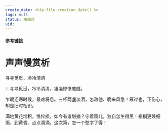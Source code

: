 ```yaml
---
create_date: <%tp.file.creation_date() %>
tags: null
status: 未阅读 
uid: 
---
```



#### 参考链接

# 声声慢赏析

寻寻觅觅，冷冷清清

<aside>
💡 寻寻觅觅，冷冷清清，凄凄惨惨戚戚。

</aside>

乍暖还寒时候，最难将息。三杯两盏淡酒，怎敌他、晚来风急！雁过也，正伤心，却是旧时相识。

满地黄花堆积，憔悴损，如今有谁堪摘？守着窗儿，独自怎生得黑！梧桐更兼细雨，到黄昏、点点滴滴。这次第，怎一个愁字了得！